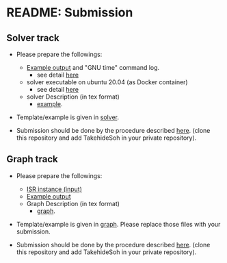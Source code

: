 # README: Submission

## Solver track

- Please prepare the followings:
  - [Example output](https://core-challenge.github.io/2022/#output-file-format) and "GNU time" command log.
    - see detail [here](/solver/solver-track-instruction.md)
  - solver executable on ubuntu 20.04 (as Docker container)
    - see detail [here](/solver/solver-track-instruction.md)
  - solver Description (in tex format)
    - [example](/solver/doc/example.pdf).

- Template/example is given in [solver](/solver/).

- Submission should be done by the procedure described [here](https://core-challenge.github.io/2022/#for-solver-track). (clone this repository and add TakehideSoh in your private repository).

## Graph track

- Please prepare the followings:
  - [ISR instance (input)](https://core-challenge.github.io/2022/#input-file-format)
  - [Example output](https://core-challenge.github.io/2022/#output-file-format)
  - Graph Description (in tex format)
    - [graph](/graph/doc/example.pdf).

- Template/example is given in [graph](/graph/). Please replace those files with your submission.

- Submission should be done by the procedure described [here](https://core-challenge.github.io/2022/#for-graph-track). (clone this repository and add TakehideSoh in your private repository).

